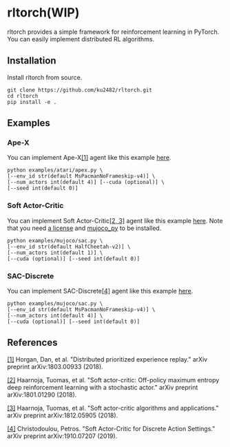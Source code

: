 # rltorch(WIP)
rltorch provides a simple framework for reinforcement learning in PyTorch. You can easily implement distributed RL algorithms.

## Installation
Install rltorch from source.
```
git clone https://github.com/ku2482/rltorch.git
cd rltorch
pip install -e .
```

## Examples
### Ape-X
You can implement Ape-X[[1]](#references) agent like this example [here](https://github.com/ku2482/rltorch/blob/master/examples/atari/apex.py).

```
python examples/atari/apex.py \
[--env_id str(default MsPacmanNoFrameskip-v4)] \
[--num_actors int(default 4)] [--cuda (optional)] \
[--seed int(default 0)]
```

### Soft Actor-Critic
You can implement Soft Actor-Critic[[2, 3]](#references) agent like this example [here](https://github.com/ku2482/rltorch/blob/master/examples/mujoco/sac.py). Note that you need [a license](https://www.roboti.us/license.html) and [mujoco_py](https://github.com/openai/mujoco-py) to be installed.

```
python examples/mujoco/sac.py \
[--env_id str(default HalfCheetah-v2)] \
[--num_actors int(default 1)] \
[--cuda (optional)] [--seed int(default 0)]
```

### SAC-Discrete
You can implement SAC-Discrete[[4]](#references) agent like this example [here](https://github.com/ku2482/rltorch/blob/master/examples/atari/sac_discrete.py).

```
python examples/mujoco/sac.py \
[--env_id str(default MsPacmanNoFrameskip-v4)] \
[--num_actors int(default 4)] \
[--cuda (optional)] [--seed int(default 0)]
```

## References
[[1]](https://arxiv.org/abs/1803.00933) Horgan, Dan, et al. "Distributed prioritized experience replay." arXiv preprint arXiv:1803.00933 (2018).

[[2]](https://arxiv.org/abs/1801.01290) Haarnoja, Tuomas, et al. "Soft actor-critic: Off-policy maximum entropy deep reinforcement learning with a stochastic actor." arXiv preprint arXiv:1801.01290 (2018).

[[3]](https://arxiv.org/abs/1812.05905) Haarnoja, Tuomas, et al. "Soft actor-critic algorithms and applications." arXiv preprint arXiv:1812.05905 (2018).

[[4]](https://arxiv.org/abs/1910.07207) Christodoulou, Petros. "Soft Actor-Critic for Discrete Action Settings." arXiv preprint arXiv:1910.07207 (2019).
